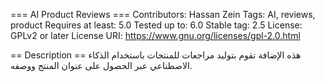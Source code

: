 === AI Product Reviews ===
Contributors: Hassan Zein
Tags: AI, reviews, product
Requires at least: 5.0
Tested up to: 6.0
Stable tag: 2.5
License: GPLv2 or later
License URI: https://www.gnu.org/licenses/gpl-2.0.html

== Description ==
هذه الإضافة تقوم بتوليد مراجعات للمنتجات باستخدام الذكاء الاصطناعي عبر الحصول على عنوان المنتج ووصفه.
